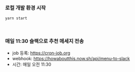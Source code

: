
### 로컬 개발 환경 시작
```
yarn start
```

<br>

### 매일 11:30 슬랙으로 추천 메세지 전송
- job 등록: https://cron-job.org
- webhook: https://howaboutthis.now.sh/api/menu-to-slack
- 시간: 매일 오전 11:30
